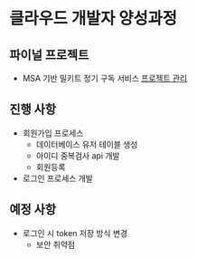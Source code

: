 # 클라우드 개발자 양성과정

## 파이널 프로젝트
* MSA 기반 밀키트 정기 구독 서비스
[프로젝트 관리](https://namgonkim.notion.site/47bfeec7e6d04f23961e515b5d9d2b7a)

## 진행 사항
* 회원가입 프로세스
    - 데이터베이스 유저 테이블 생성
    - 아이디 중복검사 api 개발
    - 회원등록
* 로그인 프로세스 개발


## 예정 사항
* 로그인 시 token 저장 방식 변경
    - 보안 취약점